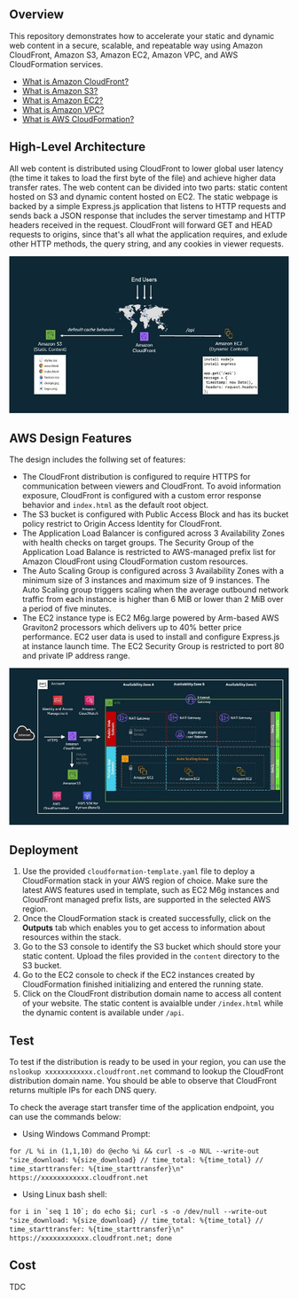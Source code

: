 ## Overview
This repository demonstrates how to accelerate your static and dynamic web content in a secure, scalable, and repeatable way using Amazon CloudFront, Amazon S3, Amazon EC2, Amazon VPC, and AWS CloudFormation services.

- [What is Amazon CloudFront?](https://docs.aws.amazon.com/AmazonCloudFront/latest/DeveloperGuide/Introduction.html)
- [What is Amazon S3?](https://docs.aws.amazon.com/AmazonS3/latest/userguide/Welcome.html)
- [What is Amazon EC2?](https://docs.aws.amazon.com/AWSEC2/latest/UserGuide/concepts.html)
- [What is Amazon VPC?](https://docs.aws.amazon.com/vpc/latest/userguide/what-is-amazon-vpc.html)
- [What is AWS CloudFormation?](https://docs.aws.amazon.com/AWSCloudFormation/latest/UserGuide/Welcome.html)

## High-Level Architecture
All web content is distributed using CloudFront to lower global user latency (the time it takes to load the first byte of the file) and achieve higher data transfer rates. The web content can be divided into two parts: static content hosted on S3 and dynamic content hosted on EC2. The static webpage is backed by a simple Express.js application that listens to HTTP requests and sends back a JSON response that includes the server timestamp and HTTP headers received in the request. CloudFront will forward GET and HEAD requests to origins, since that's all what the application requires, and exlude other HTTP methods, the query string, and any cookies in viewer requests. 

![Screenshot](architecture.jpg)

## AWS Design Features
The design includes the follwing set of features: 
- The CloudFront distribution is configured to require HTTPS for communication between viewers and CloudFront. To avoid information exposure, CloudFront is configured with a custom error response behavior and `index.html` as the default root object. 
- The S3 bucket is configured with Public Access Block and has its bucket policy restrict to Origin Access Identity for CloudFront.
- The Application Load Balancer is configured across 3 Availability Zones with health checks on target groups. The Security Group of the Application Load Balance is restricted to AWS-managed prefix list for Amazon CloudFront using CloudFormation custom resources.
- The Auto Scaling Group is configured across 3 Availability Zones with a minimum size of 3 instances and maximum size of 9 instances. The Auto Scaling group triggers scaling when the average outbound network traffic from each instance is higher than 6 MiB or lower than 2 MiB over a period of five minutes. 
- The EC2 instance type is EC2 M6g.large powered by Arm-based AWS Graviton2 processors which delivers up to 40% better price performance. EC2 user data is used to install and configure Express.js at instance launch time. The EC2 Security Group is restricted to port 80 and private IP address range.

![Screenshot](design.jpg)

## Deployment
1. Use the provided `cloudformation-template.yaml` file to deploy a CloudFormation stack in your AWS region of choice. Make sure the latest AWS features used in template, such as EC2 M6g instances and CloudFront managed prefix lists, are supported in the selected AWS region.
2. Once the CloudFormation stack is created successfully, click on the **Outputs** tab which enables you to get access to information about resources within the stack.
3. Go to the S3 console to identify the S3 bucket which should store your static content. Upload the files provided in the `content` directory to the S3 bucket.
4. Go to the EC2 console to check if the EC2 instances created by CloudFormation finished initializing and entered the running state.  
5. Click on the CloudFront distribution domain name to access all content of your website. The static content is avaialble under `/index.html` while the dynamic content is available under `/api`.  

## Test
To test if the distribution is ready to be used in your region, you can use the `nslookup xxxxxxxxxxxx.cloudfront.net` command to lookup the CloudFront distribution domain name. You should be able to observe that CloudFront returns multiple IPs for each DNS query.

To check the average start transfer time of the application endpoint, you can use the commands below:
- Using Windows Command Prompt:
```
for /L %i in (1,1,10) do @echo %i && curl -s -o NUL --write-out "size_download: %{size_download} // time_total: %{time_total} // time_starttransfer: %{time_starttransfer}\n" https://xxxxxxxxxxxx.cloudfront.net
```
- Using Linux bash shell: 
```
for i in `seq 1 10`; do echo $i; curl -s -o /dev/null --write-out "size_download: %{size_download} // time_total: %{time_total} // time_starttransfer: %{time_starttransfer}\n" https://xxxxxxxxxxxx.cloudfront.net; done
```

## Cost
TDC
